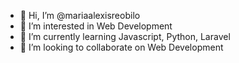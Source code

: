 - 👋 Hi, I’m @mariaalexisreobilo
- 👀 I’m interested in Web Development
- 🌱 I’m currently learning Javascript, Python, Laravel
- 💞️ I’m looking to collaborate on Web Development
